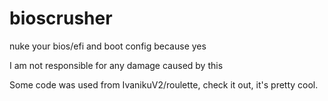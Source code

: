# bioscrusher
nuke your bios/efi and boot config because yes

I am not responsible for any damage caused by this

Some code was used from IvanikuV2/roulette, check it out, it's pretty cool.
